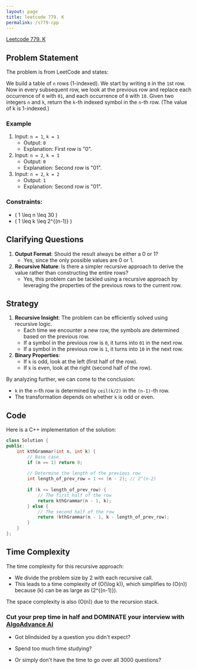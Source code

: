 ```yaml
---
layout: page
title: leetcode 779. K
permalink: /s779-cpp
---
```

[Leetcode 779. K](https://algoadvance.github.io/algoadvance/l779)
## Problem Statement

The problem is from LeetCode and states:

We build a table of `n` rows (1-indexed). We start by writing `0` in the `1`st row. Now in every subsequent row, we look at the previous row and replace each occurrence of `0` with `01`, and each occurrence of `0` with `10`. Given two integers `n` and `k`, return the `k`-th indexed symbol in the `n`-th row. (The value of k is 1-indexed.)

### Example

1. Input: `n = 1`, `k = 1`
   - Output: `0`
   - Explanation: First row is "0".
2. Input: `n = 2`, `k = 1`
   - Output: `0`
   - Explanation: Second row is "01".
3. Input: `n = 2`, `k = 2`
   - Output: `1`
   - Explanation: Second row is "01".

### Constraints:
- \( 1 \leq n \leq 30 \)
- \( 1 \leq k \leq 2^{(n-1)} \)

## Clarifying Questions

1. **Output Format**: Should the result always be either a 0 or 1?
   - Yes, since the only possible values are 0 or 1.
2. **Recursive Nature**: Is there a simpler recursive approach to derive the value rather than constructing the entire rows?
   - Yes, this problem can be tackled using a recursive approach by leveraging the properties of the previous rows to the current row.

## Strategy

1. **Recursive Insight**: The problem can be efficiently solved using recursive logic.
   - Each time we encounter a new row, the symbols are determined based on the previous row.
   - If a symbol in the previous row is `0`, it turns into `01` in the next row.
   - If a symbol in the previous row is `1`, it turns into `10` in the next row.
2. **Binary Properties**:
   - If `k` is odd, look at the left (first half of the row).
   - If `k` is even, look at the right (second half of the row).

By analyzing further, we can come to the conclusion:
- `k` in the `n`-th row is determined by `ceil(k/2)` in the `(n-1)`-th row.
- The transformation depends on whether `k` is odd or even.

## Code

Here is a C++ implementation of the solution:

```cpp
class Solution {
public:
    int kthGrammar(int n, int k) {
        // Base case
        if (n == 1) return 0;
        
        // Determine the length of the previous row
        int length_of_prev_row = 1 << (n - 2); // 2^(n-2)
        
        if (k <= length_of_prev_row) {
            // The first half of the row
            return kthGrammar(n - 1, k);
        } else {
            // The second half of the row
            return !kthGrammar(n - 1, k - length_of_prev_row);
        }
    }
};
```

## Time Complexity

The time complexity for this recursive approach:
- We divide the problem size by 2 with each recursive call.
- This leads to a time complexity of \(O(\log k)\), which simplifies to \(O(n)\) because \(k\) can be as large as \(2^{(n-1)}\).

The space complexity is also \(O(n)\) due to the recursion stack.


### Cut your prep time in half and DOMINATE your interview with [AlgoAdvance AI](https://algoAdvance.com)

- Got blindsided by a question you didn't expect?

- Spend too much time studying?

- Or simply don't have the time to go over all 3000 questions?

